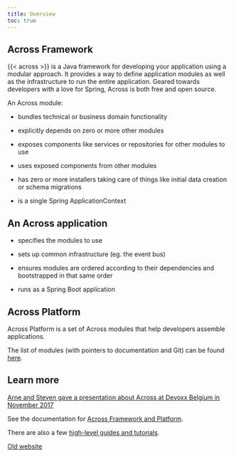 ```yaml
---
title: Overview
toc: true
---
```


## Across Framework

{{< across >}} is a Java framework for developing your application using a
modular approach.  It provides a way to define application modules as
well as the infrastructure to run the entire application.  Geared
towards developers with a love for Spring, Across is both free and
open source.

An Across module:

- bundles technical or business domain functionality

- explicitly depends on zero or more other modules

- exposes components like services or repositories for other modules
  to use

- uses exposed components from other modules

- has zero or more installers taking care of things like initial data
  creation or schema migrations

- is a single Spring ApplicationContext


## An Across application

- specifies the modules to use

- sets up common infrastructure (eg. the event bus)

- ensures modules are ordered according to their dependencies and
  bootstrapped in that same order

- runs as a Spring Boot application


## Across Platform

Across Platform is a set of Across modules that help developers
assemble applications.

The list of modules (with pointers to documentation and Git) can be
found [here](/modules).


## Learn more

[Arne and Steven gave a presentation about Across at Devoxx Belgium in November 2017](https://www.youtube.com/watch?v=00Jn3d12L2M)

See the documentation for [Across Framework and
Platform](https://across.dev/documentation).

There are also a few [high-level guides and
tutorials](https://docs.across.dev/across-site/production/guides/).

[Old website](/old)
